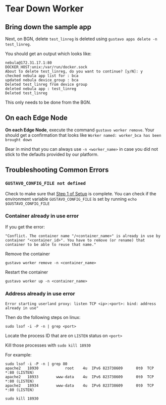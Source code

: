 # Tear Down Worker

## Bring down the sample app

Next, on BGN, delete `test_linreg` is deleted using `gustavo apps delete -n test_linreg`.

You should get an output which looks like:

```
nebula@172.31.17.1:80
DOCKER_HOST:unix:/var/run/docker.sock
About to delete test_linreg, do you want to continue? [y/N]: y
checked nebula app list for : bca
updated nebula device_group : bca
Deleted test_linreg from device group
deleted nebula app : test_linreg
Deleted test_linreg
```

This only needs to be done from the BGN.

## On each Edge Node

**On each Edge Node**, execute the command `gustavo worker remove`. Your should get a confirmation that looks like `Worker named: worker_bca has been brought down`

Bear in mind that you can always use `-n <worker_name>` in case you did not stick to the defaults provided by our platform.

## Troubleshooting Common Errors

### `GUSTAVO_CONFIG_FILE not defined`

Check to make sure that [Step 1 of Setup](https://www.notion.so/Worker-Setup-1f21267b78074e1a92f230b14c018e90) is complete. You can check if the environment variable `GUSTAVO_CONFIG_FILE` is set by running `echo $GUSTAVO_CONFIG_FILE`

### Container already in use error

If you get the error:

`"Conflict. The container name "/<container_name>" is already in use by container "<container_id>". You have to remove (or rename) that container to be able to reuse that name."`

Remove the container

`gustavo worker remove -n <container_name>`

Restart the container

`gustavo worker up -n <container_name>`

### Address already in use error

`Error starting userland proxy: listen TCP <ip>:<port>: bind: address already in use"`

Then do the following steps on linux:

`sudo lsof -i -P -n | grep <port>`

Locate the process ID that are on `LISTEN` status on `<port>` 

Kill those processes with `sudo kill 18930`

For example:

```
sudo lsof -i -P -n | grep 80
apache2   18930            root    4u  IPv6 823738609      0t0  TCP *:80 (LISTEN)
apache2   18933        www-data    4u  IPv6 823738609      0t0  TCP *:80 (LISTEN)
apache2   18934        www-data    4u  IPv6 823738609      0t0  TCP *:80 (LISTEN)

sudo kill 18930
```